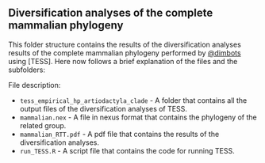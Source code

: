 Diversification analyses of the complete mammalian phylogeny
--------------

This folder structure contains the results of the diversification analyses results of the complete mammalian phylogeny
performed by [@dimbots](http://github.com/dimbots) using [TESS].
Here now follows a brief explanation of the files and the subfolders:

File description:

- `tess_empirical_hp_artiodactyla_clade` - A folder that contains all the output files of the diversification analyses of TESS.
- `mammalian.nex` - A file in nexus format that contains the phylogeny of the related group.
- `mammalian_RTT.pdf` - A pdf file that contains the results of the diversification analyses.
- `run_TESS.R` - A script file that contains the code for running TESS.
